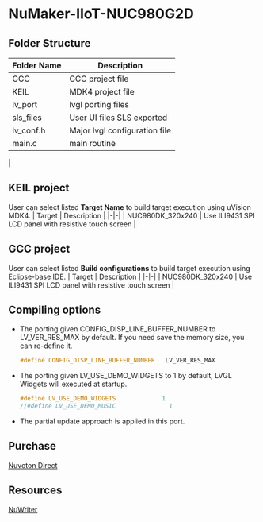 # **NuMaker-IIoT-NUC980G2D**

## **Folder Structure**

| Folder Name | Description |
|-|-|
| GCC | GCC project file |
| KEIL | MDK4 project file |
| lv_port | lvgl porting files |
| sls_files | User UI files SLS exported |
| lv_conf.h | Major lvgl configuration file |
| main.c | main routine |
|
## **KEIL project**

User can select listed **Target Name** to build target execution using uVision MDK4.
| Target | Description |
|-|-|
| NUC980DK_320x240 | Use ILI9431 SPI LCD panel with resistive touch screen |

## **GCC project**

User can select listed **Build configurations** to build target execution using Eclipse-base IDE.
| Target | Description |
|-|-|
| NUC980DK_320x240 | Use ILI9431 SPI LCD panel with resistive touch screen |

## **Compiling options**

- The porting given CONFIG_DISP_LINE_BUFFER_NUMBER to LV_VER_RES_MAX by default. If you need save the memory size, you can re-define it.

  ```c
  #define CONFIG_DISP_LINE_BUFFER_NUMBER   LV_VER_RES_MAX
  ```

- The porting given LV_USE_DEMO_WIDGETS to 1 by default, LVGL Widgets will executed at startup.

  ```c
  #define LV_USE_DEMO_WIDGETS             1
  //#define LV_USE_DEMO_MUSIC               1
  ```

- The partial update approach is applied in this port.

## **Purchase**

[Nuvoton Direct](https://direct.nuvoton.com/tw/numaker-iiot-nuc980g2d)

## **Resources**

[NuWriter](https://github.com/OpenNuvoton/NUC980_NuWriter)
